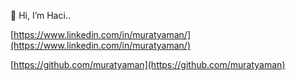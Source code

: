 👋 Hi, I’m Haci..

[https://www.linkedin.com/in/muratyaman/](https://www.linkedin.com/in/muratyaman/)

[https://github.com/muratyaman](https://github.com/muratyaman)
